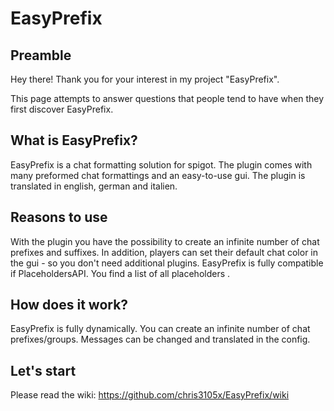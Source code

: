 # EasyPrefix

## Preamble
Hey there!
Thank you for your interest in my project "EasyPrefix".

This page attempts to answer questions that people tend to have when they first discover EasyPrefix.

## What is EasyPrefix?
EasyPrefix is a chat formatting solution for spigot. The plugin comes with many preformed chat formattings and an easy-to-use gui. The plugin is translated in english, german and italien.

## Reasons to use
With the plugin you have the possibility to create an infinite number of chat prefixes and suffixes. In addition,
players can set their default chat color in the gui - so you don't need additional plugins. EasyPrefix is fully
compatible if PlaceholdersAPI. You find a list of all placeholders <here>.

## How does it work?
EasyPrefix is fully dynamically. You can create an infinite number of chat prefixes/groups. Messages can be changed and translated in the config.

## Let's start
Please read the wiki: https://github.com/chris3105x/EasyPrefix/wiki


